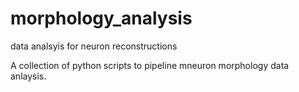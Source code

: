 # morphology_analysis
data analsyis for neuron reconstructions

A collection of python scripts to pipeline mneuron morphology data anlaysis.
